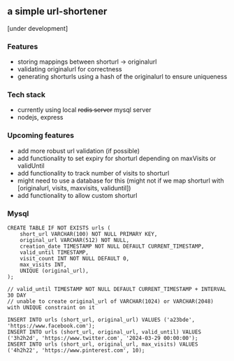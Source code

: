 ## a simple url-shortener
[under development]

### Features
- storing mappings between shorturl -> originalurl
- validating originalurl for correctness
- generating shorturls using a hash of the originalurl to ensure uniqueness

### Tech stack
- currently using local <s>redis server</s> mysql server
- nodejs, express

### Upcoming features
- add more robust url validation (if possible)
- add functionality to set expiry for shorturl depending on maxVisits or validUntil
- add functionality to track number of visits to shorturl
- might need to use a database for this (might not if we map shorturl with [originalurl, visits, maxvisits, validuntil])
- add functionality to allow custom shorturl

### Mysql
```
CREATE TABLE IF NOT EXISTS urls (
    short_url VARCHAR(100) NOT NULL PRIMARY KEY,
    original_url VARCHAR(512) NOT NULL,
    creation_date TIMESTAMP NOT NULL DEFAULT CURRENT_TIMESTAMP,
    valid_until TIMESTAMP,
    visit_count INT NOT NULL DEFAULT 0,
    max_visits INT,
    UNIQUE (original_url),
);

// valid_until TIMESTAMP NOT NULL DEFAULT CURRENT_TIMESTAMP + INTERVAL 30 DAY
// unable to create original_url of VARCHAR(1024) or VARCHAR(2048) with UNIQUE constraint on it

INSERT INTO urls (short_url, original_url) VALUES ('a23bde', 'https://www.facebook.com');
INSERT INTO urls (short_url, original_url, valid_until) VALUES ('3h2h2d', 'https://www.twitter.com', '2024-03-29 00:00:00');
INSERT INTO urls (short_url, original_url, max_visits) VALUES ('4h2h22', 'https://www.pinterest.com', 10);
```
